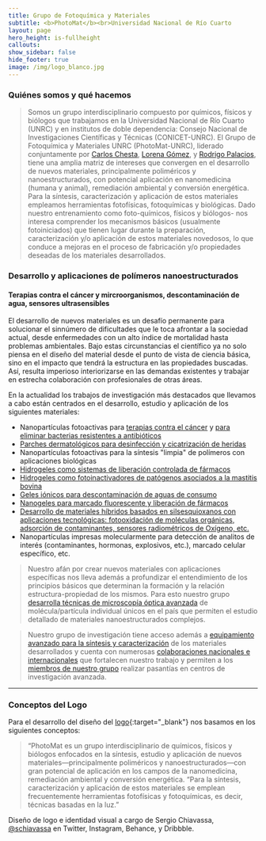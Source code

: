 ```yaml
---
title: Grupo de Fotoquímica y Materiales
subtitle: <b>PhotoMat</b><br>Universidad Nacional de Río Cuarto
layout: page
hero_height: is-fullheight
callouts:
show_sidebar: false
hide_footer: true
image: /img/logo_blanco.jpg
---
```


### Quiénes somos y qué hacemos
> Somos un grupo interdisciplinario compuesto por químicos, físicos y biólogos que trabajamos en la Universidad Nacional de Río Cuarto (UNRC) y en institutos de doble dependencia: Consejo Nacional de Investigaciones Científicas y Técnicas (CONICET-UNRC). El Grupo de Fotoquímica y Materiales UNRC (PhotoMat-UNRC), liderado conjuntamente por [Carlos Chesta](/chesta), [Lorena Gómez](/gomez), y [Rodrigo Palacios](/palacios), tiene una amplia matriz de intereses que convergen en el desarrollo de nuevos materiales, principalmente poliméricos y nanoestructurados, con potencial aplicación en nanomedicina (humana y animal), remediación ambiental y conversión energética. Para la síntesis, caracterización y aplicación de estos materiales empleamos herramientas fotofísicas, fotoquímicas y biológicas. Dado nuestro entrenamiento como foto-químicos, físicos y biólogos- nos interesa comprender los mecanismos básicos (usualmente fotoiniciados) que tienen lugar durante la preparación, caracterización y/o aplicación de estos materiales novedosos, lo que conduce a mejoras en el proceso de fabricación y/o propiedades deseadas de los materiales desarrollados.

### Desarrollo y aplicaciones de polímeros nanoestructurados
#### Terapias contra el cáncer y mircroorganismos, descontaminación de agua, sensores ultrasensibles
El desarrollo de nuevos materiales es un desafío permanente para solucionar el sinnúmero de dificultades que le toca afrontar a la sociedad actual, desde enfermedades con un alto índice de mortalidad hasta problemas ambientales. Bajo estas circunstancias el científico ya no solo piensa en el diseño del material desde el punto de vista de ciencia básica, sino en el impacto que tendrá la estructura en las propiedades buscadas. Así, resulta imperioso interiorizarse en las demandas existentes y trabajar en estrecha colaboración con profesionales de otras áreas.

En la actualidad los trabajos de investigación más destacados que llevamos a cabo están centrados en el desarrollo, estudio y aplicación de los siguientes materiales:
- Nanopartículas fotoactivas para [terapias contra el cáncer](/nanoparticulascancer) y [para eliminar bacterias resistentes a antibióticos](/nanoparticulasbiofilm)
- [Parches dermatológicos para desinfección y cicatrización de heridas](/parches)
- Nanopartículas fotoactivas para la síntesis "limpia" de polímeros con aplicaciones biológicas
- [Hidrogeles como sistemas de liberación controlada de fármacos](/hidrogeles)
- [Hidrogeles como fotoinactivadores de patógenos asociados a la mastitis bovina](/mastitisbovina)
- [Geles iónicos para descontaminación de aguas de consumo](/gelesionicos)
- [Nanogeles para marcado fluorescente y liberación de fármacos](/nanogelesmarcado)
- [Desarrollo de materiales híbridos basados en silsesquioxanos con aplicaciones tecnológicas: fotooxidación de moléculas orgánicas, adsorción de contaminantes, sensores radiométricos de Oxígeno, etc.](/materialeshibridos)
- Nanopartículas impresas molecularmente para detección de analitos de interés (contaminantes, hormonas, explosivos, etc.), marcado celular específico, etc.

> Nuestro afán por crear nuevos materiales con aplicaciones específicas nos lleva además a profundizar el entendimiento de los principios básicos que determinan la formación y la relación estructura-propiedad de los mismos. Para esto nuestro grupo [desarrolla técnicas de microscopía óptica avanzada](/deyt) de molécula/partícula individual únicos en el país que permiten el estudio detallado de materiales nanoestructurados complejos. 

> Nuestro grupo de investigación tiene acceso además a [equipamiento avanzado para la síntesis y caracterización](/equipamiento) de los materiales desarrollados y cuenta con numerosas [colaboraciones nacionales e internacionales](/colaboraciones) que fortalecen nuestro trabajo y permiten a los [miembros de nuestro grupo](/integrantes) realizar pasantías en centros de investigación avanzada.

----

### Conceptos del Logo
Para el desarrollo del diseño del [logo](/img/case-study.html){:target="_blank"} nos basamos en los siguientes conceptos:

> “PhotoMat es un grupo interdisciplinario de químicos, físicos y biólogos enfocados en la síntesis, estudio y aplicación de nuevos materiales—principalmente poliméricos y nanoestructurados—con gran potencial de aplicación en los campos de la nanomedicina, remediación ambiental y conversión energética.
“Para la síntesis, caracterización y aplicación de estos materiales se emplean frecuentemente herramientas fotofísicas y fotoquímicas, es decir, técnicas basadas en la luz.”

Diseño de logo e identidad visual a cargo de Sergio Chiavassa, [@schiavassa](https://www.instagram.com/schiavassa/) en Twitter, Instagram, Behance, y Dribbble.